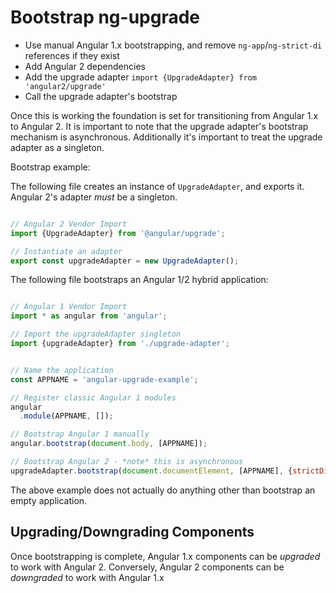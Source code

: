 # Bootstrap ng-upgrade

- Use manual Angular 1.x bootstrapping, and remove `ng-app`/`ng-strict-di` 
references if they exist
- Add Angular 2 dependencies 
- Add the upgrade adapter `import {UpgradeAdapter} from 'angular2/upgrade'`
- Call the upgrade adapter's bootstrap

Once this is working the foundation is set for transitioning from Angular 1.x to
Angular 2.  It is important to note that the upgrade adapter's bootstrap 
mechanism is asynchronous. Additionally it's important to treat the upgrade
adapter as a singleton.

Bootstrap example:

The following file creates an instance of `UpgradeAdapter`, and exports it.
Angular 2's adapter _must_ be a singleton.

```js

// Angular 2 Vendor Import
import {UpgradeAdapter} from '@angular/upgrade';

// Instantiate an adapter
export const upgradeAdapter = new UpgradeAdapter();

```

The following file bootstraps an Angular 1/2 hybrid application:

```js

// Angular 1 Vendor Import
import * as angular from 'angular';

// Import the upgradeAdapter singleton
import {upgradeAdapter} from './upgrade-adapter';


// Name the application
const APPNAME = 'angular-upgrade-example';

// Register classic Angular 1 modules
angular
  .module(APPNAME, []);

// Bootstrap Angular 1 manually
angular.bootstrap(document.body, [APPNAME]);

// Bootstrap Angular 2 - *note* this is asynchronous
upgradeAdapter.bootstrap(document.documentElement, [APPNAME], {strictDi: true});

```

The above example does not actually do anything other than bootstrap an empty
application. 

## Upgrading/Downgrading Components

Once bootstrapping is complete, Angular 1.x components can be _upgraded_ to
work with Angular 2.  Conversely, Angular 2 components can be _downgraded_ to
work with Angular 1.x


